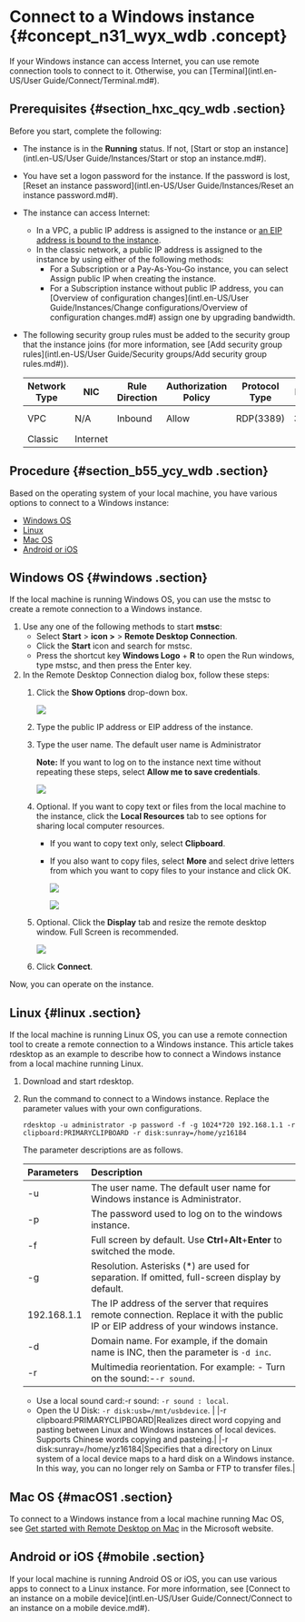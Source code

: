 # Connect to a Windows instance {#concept_n31_wyx_wdb .concept}

If your Windows instance can access Internet, you can use remote connection tools to connect to it. Otherwise, you can [Terminal](intl.en-US/User Guide/Connect/Terminal.md#).

## Prerequisites {#section_hxc_qcy_wdb .section}

Before you start, complete the following:

-   The instance is in the **Running** status. If not, [Start or stop an instance](intl.en-US/User Guide/Instances/Start or stop an instance.md#).
-   You have set a logon password for the instance. If the password is lost, [Reset an instance password](intl.en-US/User Guide/Instances/Reset an instance password.md#).
-   The instance can access Internet:
    -   In a VPC, a public IP address is assigned to the instance or [an EIP address is bound to the instance](https://www.alibabacloud.com/help/doc-detail/27714.htm).
    -   In the classic network, a public IP address is assigned to the instance by using either of the following methods:
        -   For a Subscription or a Pay-As-You-Go instance, you can select Assign public IP when creating the instance.
        -   For a Subscription instance without public IP address, you can [Overview of configuration changes](intl.en-US/User Guide/Instances/Change configurations/Overview of configuration changes.md#) assign one by upgrading bandwidth.
-   The following security group rules must be added to the security group that the instance joins \(for more information, see [Add security group rules](intl.en-US/User Guide/Security groups/Add security group rules.md#)\).

    |Network Type|NIC|Rule Direction|Authorization Policy|Protocol Type|Port Range|Authorization Type|Authorization Object|Priority|
    |------------|---|--------------|--------------------|-------------|----------|------------------|--------------------|--------|
    |VPC|N/A|Inbound|Allow|RDP\(3389\)|3389/3389|Address Field Access|0.0.0.0/0|1|
    |Classic|Internet|


## Procedure {#section_b55_ycy_wdb .section}

Based on the operating system of your local machine, you have various options to connect to a Windows instance:

-   [Windows OS](#windows)
-   [Linux](#linux)
-   [Mac OS](#macOS1)
-   [Android or iOS](#mobile)

## Windows OS {#windows .section}

If the local machine is running Windows OS, you can use the mstsc to create a remote connection to a Windows instance.

1.  Use any one of the following methods to start **mstsc**:
    -   Select **Start** \> **icon \>** \> **Remote Desktop Connection**.
    -   Click the **Start** icon and search for mstsc.
    -   Press the shortcut key **Windows Logo** + **R** to open the Run windows, type mstsc, and then press the Enter key.
2.  In the Remote Desktop Connection dialog box, follow these steps:
    1.  Click the **Show Options** drop-down box.

        ![](http://static-aliyun-doc.oss-cn-hangzhou.aliyuncs.com/assets/img/9622/5258_en-US.png)

    2.  Type the public IP address or EIP address of the instance.
    3.  Type the user name. The default user name is Administrator

        **Note:** If you want to log on to the instance next time without repeating these steps, select **Allow me to save credentials**.

        ![](http://static-aliyun-doc.oss-cn-hangzhou.aliyuncs.com/assets/img/9622/5259_en-US.png)

    4.  Optional. If you want to copy text or files from the local machine to the instance, click the **Local Resources** tab to see options for sharing local computer resources.
        -   If you want to copy text only, select **Clipboard**.
        -   If you also want to copy files, select **More** and select drive letters from which you want to copy files to your instance and click OK.

            ![](http://static-aliyun-doc.oss-cn-hangzhou.aliyuncs.com/assets/img/9622/5260_en-US.png)

            ![](http://static-aliyun-doc.oss-cn-hangzhou.aliyuncs.com/assets/img/9622/5261_en-US.png)

    5.  Optional. Click the **Display** tab and resize the remote desktop window. Full Screen is recommended.

        ![](http://static-aliyun-doc.oss-cn-hangzhou.aliyuncs.com/assets/img/9622/5262_en-US.png)

    6.  Click **Connect**.

Now, you can operate on the instance.

## Linux {#linux .section}

If the local machine is running Linux OS, you can use a remote connection tool to create a remote connection to a Windows instance. This article takes rdesktop as an example to describe how to connect a Windows instance from a local machine running Linux.

1.  Download and start rdesktop.
2.  Run the command to connect to a Windows instance. Replace the parameter values with your own configurations.

    ```
    rdesktop -u administrator -p password -f -g 1024*720 192.168.1.1 -r clipboard:PRIMARYCLIPBOARD -r disk:sunray=/home/yz16184
    ```

    The parameter descriptions are as follows.

    |Parameters|Description|
    |:---------|:----------|
    |-u|The user name. The default user name for Windows instance is Administrator.|
    |-p|The password used to log on to the windows instance.|
    |-f|Full screen by default. Use **Ctrl**+**Alt**+**Enter** to switched the mode.|
    |-g|Resolution. Asterisks \(\*\) are used for separation. If omitted, full-screen display by default.|
    |192.168.1.1|The IP address of the server that requires remote connection. Replace it with the public IP or EIP address of your windows instance.|
    |-d|Domain name. For example, if the domain name is INC, then the parameter is `-d inc`.|
    |-r|Multimedia reorientation. For example:    -   Turn on the sound:-`-r sound`.
    -   Use a local sound card:-r sound: `-r sound : local`.
    -   Open the U Disk: `-r disk:usb=/mnt/usbdevice`.
|
    |-r clipboard:PRIMARYCLIPBOARD|Realizes direct word copying and pasting between Linux and Windows instances of local devices. Supports Chinese words copying and pasteing.|
    |-r disk:sunray=/home/yz16184|Specifies that a directory on Linux system of a local device maps to a hard disk on a Windows instance. In this way, you can no longer rely on Samba or FTP to transfer files.|


## Mac OS {#macOS1 .section}

To connect to a Windows instance from a local machine running Mac OS, see [Get started with Remote Desktop on Mac](https://docs.microsoft.com/zh-cn/windows-server/remote/remote-desktop-services/clients/remote-desktop-mac) in the Microsoft website.

## Android or iOS {#mobile .section}

If your local machine is running Android OS or iOS, you can use various apps to connect to a Linux instance. For more information, see [Connect to an instance on a mobile device](intl.en-US/User Guide/Connect/Connect to an instance on a mobile device.md#).

